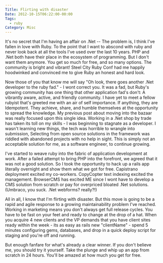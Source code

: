 ```yaml
---
Title: Flirting with disaster
Date: 2012-10-15T06:22:00-00:00
Tags:
  - ruby
Category: Misc
---
```


It's no secret that I'm having an affair on .Net -- The problem is, I think I've fallen in love with Ruby. To the point that I want to abscond with ruby and never look back at all the tools I've used over the last 10 years. PHP and .Net both have their place in the ecosystem of programming. But I don't want them anymore. You get so much for free, and so many options. The community is bright and vibrant! Steel City Ruby Conf had me happily hoodwinked and convinced me to give Ruby an honest and hard look.

Now those of you that know me will say "Oh look, there goes another .Net developer to the ruby fad." - I wont correct you. It was a fad, but Ruby's growing community has one thing that other application fad's don't: A vibrantly aware, active, and friendly community. I have yet to meet a fellow rubyist that's greeted me with an air of self importance. If anything, they are Idempotent. They achieve, share, and humble themselves at the opportunity to spread the knowledge. My previous post about moving into the bazaar was really focused upon this single idea. Working in a .Net shop by trade has taken its toll on my skills - I was beginning to stagnate as a developer. I wasn't learning new things, the tech was horrible to wrangle into submission, Selecting from open source solutions in the framework was riddled with abandoned projects with no help in sight. This is simply not an acceptable solution for me, as a software engineer, to continue growing.

I've started to weave ruby into the fabric of application development at work. After a failed attempt to bring PHP into the forefront, we agreed that it was not a good solution. So I took the opportunity to hack up a rails app literally overnight and show them what we got for free. Capistrano deployment excited my co-workers. CopyCopter text indexing excited the management. BrowserCMS has excited ME since I wont have to develop a CMS solution from scratch or pay for overpriced bloated .Net solutions. (Umbraco, you suck. .Net webforms? really?!)  

All in all, I know that I'm flirting with disaster. But this move is going to be a rapid and agile response to a growing maintainability problem I've reached. Working in marketing means you don't always get full release cycles. You have to be fast on your feet and ready to change at the drop of a hat. When you acquire 4 new clients and the VP demands that you have client sites ready within the week - its as easy as rails new "clientName" - spend 5 minutes configuring gems, databases, and drop in a quick deploy script for staging and you're off and running.

But enough fanfare for what's already a clear winner. If you don't believe me, you should try it yourself. Take the plunge and whip up an app from scratch in 24 hours. You'll be amazed at how much you get for free.
